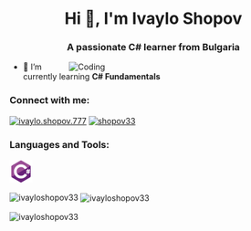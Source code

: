<h1 align="center">Hi 👋, I'm Ivaylo Shopov</h1>
<h3 align="center">A passionate C# learner from Bulgaria</h3>
<img align="right" alt="Coding" width="400" src="https://cdn.dribbble.com/users/1162077/screenshots/3848914/programmer.gif">

- 🌱 I’m currently learning **C# Fundamentals**

<h3 align="left">Connect with me:</h3>
<p align="left">
<a href="https://fb.com/ivaylo.shopov.777" target="blank"><img align="center" src="https://raw.githubusercontent.com/rahuldkjain/github-profile-readme-generator/master/src/images/icons/Social/facebook.svg" alt="ivaylo.shopov.777" height="30" width="40" /></a>
<a href="https://instagram.com/shopov33" target="blank"><img align="center" src="https://raw.githubusercontent.com/rahuldkjain/github-profile-readme-generator/master/src/images/icons/Social/instagram.svg" alt="shopov33" height="30" width="40" /></a>
</p>

<h3 align="left">Languages and Tools:</h3>
<p align="left"> <a href="https://www.w3schools.com/cs/" target="_blank" rel="noreferrer"> <img src="https://raw.githubusercontent.com/devicons/devicon/master/icons/csharp/csharp-original.svg" alt="csharp" width="40" height="40"/> </a> </p>

<p><img align="left" src="https://github-readme-stats-sigma-five.vercel.app/api/top-langs?username=ivayloshopov33&show_icons=true&locale=en&layout=compact" alt="ivayloshopov33" /></p>

<p>&nbsp;<img align="center" src="https://github-readme-stats-sigma-five.vercel.app/api?username=ivayloshopov33&show_icons=true&locale=en" alt="ivayloshopov33" /></p>

<p><img align="center" src="https://github-readme-streak-stats.herokuapp.com/?user=ivayloshopov33&" alt="ivayloshopov33" /></p>
